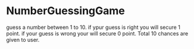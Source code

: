 # NumberGuessingGame
guess a number between 1 to 10. if ypur guess is right you will secure 1 point. if your guess is wrong your will secure 0 point. Total 10 chances are given to user.
